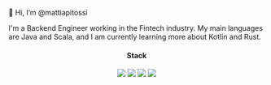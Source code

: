 👋 Hi, I’m @mattiapitossi

I'm a Backend Engineer working in the Fintech industry. My main languages are Java and Scala, and I am currently learning more about Kotlin and Rust.

<div align = "center">
  <h4>
   Stack
  </h4>
 <img src="https://img.shields.io/badge/Scala-DC322F?style=for-the-badge&logo=scala&logoColor=white">
 <img src="https://img.shields.io/badge/Rust-000000?style=for-the-badge&logo=rust&logoColor=white">
 <img src="https://img.shields.io/badge/Spring_Boot-F2F4F9?style=for-the-badge&logo=spring-boot">
 <img src="https://img.shields.io/badge/Python-FFD43B?style=for-the-badge&logo=python&logoColor=blue">
</div>
